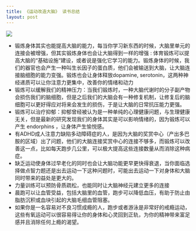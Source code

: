 ```yaml
---
title: 《运动改造大脑》 读书总结 
layout: post
---
```


![](https://m.media-amazon.com/images/I/51zUWzNk-LL.jpg)


- 锻炼身体其实也能提高大脑的能力，每当你学习新东西的时候，大脑里单元的连接会被增强，但其实锻炼身体也会让大脑得到一样的增强 : 体育锻炼可以提高大脑的“基础设施“建设，或者说是强化它学习的能力。锻炼身体的时候，我们的器官也会产生一种叫生长因子的蛋白质，他们会被输送到大脑，让大脑连接脑细胞的能力变强。锻炼也会让身体释放dopamine, serotonin，这两种神经递质可以让你注意力更集中，改善你的情绪和动力
- 锻炼可以缓解我们的精神压力：当我们锻炼时，一种大脑代谢时的分子副产物会损伤我们的脑细胞，但是之后我们的大脑会有一种修复机制，让修复后的脑细胞可以更好得应对将来会发生的损伤，于是让大脑的日常抗压能力更强。
- 锻炼可以治疗抑郁：抑郁曾经被认为是一种单纯的心理健康问题，与生理健康无关，但是最新的研究发现我们的身体其实是可以影响情绪的，因为锻炼可以产生 endorphins ，让身体产生愉悦感。
- 有ADHD成人注意力缺陷多动障碍症的人，是因为大脑的奖赏中心（产出多巴胺的区域）出了问题，他们的大脑连接奖赏中心的连接不够多，而锻炼可以改善这一点，比如每天跑步几公里，可以极大提高这些连接数量从而消除这种病症。
- 缺乏运动使身体过早老化的同时也会让大脑功能更早更快得衰退，当你面临选择做点智力题还是出去运动一下这种问题时，可能出去运动一下对身体和大脑同时带来的益处是更大的。
- 力量训练可以预防骨质疏松，也能同时让大脑神经元建立更多的连接
- 晨跑可以让血管受益，包括大脑里的血管，跑步可以降低血压，有助于防止由脂肪沉积或血块引起的大脑毛细血管阻塞。
- 如果你是一名容易对不良习惯成瘾的人，跑步或者游泳是非常好的戒瘾运动，这些有氧运动可以很容易得让你的身体和心灵回到正轨，为你的精神带来富足感并且消除任何上瘾的渴望。
